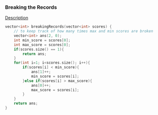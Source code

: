 ### Breaking the Records

[Description](https://www.hackerrank.com/challenges/breaking-best-and-worst-records/problem)

```c++
vector<int> breakingRecords(vector<int> scores) {
	// to keep track of how many times max and min scores are broken
    vector<int> ans(2, 0); 
    int min_score = scores[0];
    int max_score = scores[0];
    if(scores.size() == 1){
        return ans;
    }
    for(int i=1; i<scores.size(); i++){
        if(scores[i] < min_score){
            ans[1]++;
            min_score = scores[i];
        }else if(scores[i] > max_score){
            ans[0]++;
            max_score = scores[i];
        }
    }
    return ans;
}
```